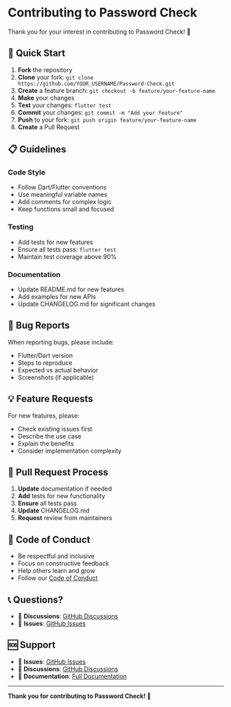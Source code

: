 # Contributing to Password Check

Thank you for your interest in contributing to Password Check! 🎉

## 🚀 Quick Start

1. **Fork** the repository
2. **Clone** your fork: `git clone https://github.com/YOUR_USERNAME/Password-Check.git`
3. **Create** a feature branch: `git checkout -b feature/your-feature-name`
4. **Make** your changes
5. **Test** your changes: `flutter test`
6. **Commit** your changes: `git commit -m "Add your feature"`
7. **Push** to your fork: `git push origin feature/your-feature-name`
8. **Create** a Pull Request

## 📋 Guidelines

### Code Style
- Follow Dart/Flutter conventions
- Use meaningful variable names
- Add comments for complex logic
- Keep functions small and focused

### Testing
- Add tests for new features
- Ensure all tests pass: `flutter test`
- Maintain test coverage above 90%

### Documentation
- Update README.md for new features
- Add examples for new APIs
- Update CHANGELOG.md for significant changes

## 🐛 Bug Reports

When reporting bugs, please include:
- Flutter/Dart version
- Steps to reproduce
- Expected vs actual behavior
- Screenshots (if applicable)

## 💡 Feature Requests

For new features, please:
- Check existing issues first
- Describe the use case
- Explain the benefits
- Consider implementation complexity

## 📝 Pull Request Process

1. **Update** documentation if needed
2. **Add** tests for new functionality
3. **Ensure** all tests pass
4. **Update** CHANGELOG.md
5. **Request** review from maintainers

## 🤝 Code of Conduct

- Be respectful and inclusive
- Focus on constructive feedback
- Help others learn and grow
- Follow our [Code of Conduct](CODE_OF_CONDUCT.md)

## 📞 Questions?

- 💬 **Discussions**: [GitHub Discussions](https://github.com/PasswordCheck/Password-Check/discussions)
- 🐛 **Issues**: [GitHub Issues](https://github.com/PasswordCheck/Password-Check/issues)

## 🆘 Support

- 🐛 **Issues**: [GitHub Issues](https://github.com/PasswordCheck/Password-Check/issues)
- 💬 **Discussions**: [GitHub Discussions](https://github.com/PasswordCheck/Password-Check/discussions)
- 📖 **Documentation**: [Full Documentation](https://github.com/PasswordCheck/Password-Check#readme)

---

**Thank you for contributing to Password Check! 🙏**
